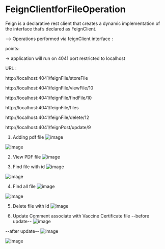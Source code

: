# FeignClientforFileOperation

Feign is a declarative rest client that creates a dynamic implementation of the interface that’s declared as FeignClient.


--> Operations performed via feignClient interface :

points:

-> application will run on 4041 port restricted to localhost

URL :

http://localhost:4041/feignFile/storeFile

http://localhost:4041/feignFile/viewFile/10

http://localhost:4041/feignFile/findFile/10

http://localhost:4041/feignFile/files

http://localhost:4041/feignFile/delete/12

http://localhost:4041/feignPost/update/9


1. Adding pdf file 
![image](https://user-images.githubusercontent.com/10458982/194956789-a9fcfc5d-9616-4e66-8d51-de422265d4c7.png)

![image](https://user-images.githubusercontent.com/10458982/194957028-40b9a04d-d955-4702-8dd3-5b14b5cc481e.png)

2. View PDF file 
![image](https://user-images.githubusercontent.com/10458982/194957164-e25f256d-a98e-4c1c-bf87-24c3b0db0021.png)

3. Find file with id
![image](https://user-images.githubusercontent.com/10458982/194957281-88129b93-3d6c-4f5a-b58c-c4b5ad54ad9a.png)

![image](https://user-images.githubusercontent.com/10458982/194957411-c99ebc79-d66b-4249-aa64-84bb710d48e2.png)

4. Find all file
![image](https://user-images.githubusercontent.com/10458982/194957760-f6f7a116-97f2-404a-a006-0e3ff06bd0ac.png)

![image](https://user-images.githubusercontent.com/10458982/194957835-1ed3218c-7356-40f0-90f3-b82bf4445e25.png)

5. Delete file with id
![image](https://user-images.githubusercontent.com/10458982/194958091-521cbf8f-db7a-4238-bac4-49a933324021.png)

6. Update Comment associate with Vaccine Certificate file
--before update--
![image](https://user-images.githubusercontent.com/10458982/194958440-42032767-922e-4fa4-a467-ccdfc011e869.png)


--after update--
![image](https://user-images.githubusercontent.com/10458982/194958668-71403fce-13f3-48f6-989e-3ac76bf9be0d.png)

![image](https://user-images.githubusercontent.com/10458982/194958767-aa31125d-3154-48bc-b4c5-4f71b6af1460.png)




